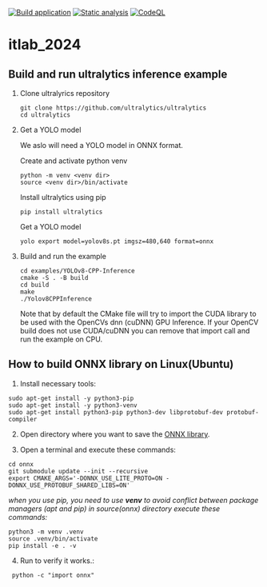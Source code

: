 [![Build application](https://github.com/embedded-dev-research/itlab_2024/actions/workflows/main.yml/badge.svg)](https://github.com/embedded-dev-research/itlab_2024/actions/workflows/main.yml)
[![Static analysis](https://github.com/embedded-dev-research/itlab_2024/actions/workflows/static-analysis.yml/badge.svg)](https://github.com/embedded-dev-research/itlab_2024/actions/workflows/static-analysis.yml)
[![CodeQL](https://github.com/embedded-dev-research/itlab_2024/actions/workflows/codeql-analysis.yml/badge.svg)](https://github.com/embedded-dev-research/itlab_2024/actions/workflows/codeql-analysis.yml)

# itlab_2024


## Build and run ultralytics inference example

1. Clone ultralyrics repository
   ```
   git clone https://github.com/ultralytics/ultralytics
   cd ultralytics
   ```
    
4. Get a YOLO model
   
   We aslo will need a YOLO model in ONNX format.
   
   Create and activate python venv
   ```
   python -m venv <venv dir>
   source <venv dir>/bin/activate
   ```

   Install ultralytics using pip
   ```
   pip install ultralytics
   ```

   Get a YOLO model
   ```
   yolo export model=yolov8s.pt imgsz=480,640 format=onnx
   ```

5. Build and run the example
   ```
   cd examples/YOLOv8-CPP-Inference
   cmake -S . -B build
   cd build
   make
   ./Yolov8CPPInference
   ```
    
   Note that by default the CMake file will try to import the CUDA library to be used with the OpenCVs dnn (cuDNN) GPU Inference.
   If your OpenCV build does not use CUDA/cuDNN you can remove that import call and run the example on CPU.

## How to build ONNX library on Linux(Ubuntu)

1. Install necessary tools:
  ```
  sudo apt-get install -y python3-pip
  sudo apt-get install -y python3-venv
  sudo apt-get install python3-pip python3-dev libprotobuf-dev protobuf-compiler
  ```

2. Open directory where you want to save the [ONNX library](https://github.com/onnx/onnx.git).

3. Open a terminal and execute these commands:
  ```
  cd onnx
  git submodule update --init --recursive
  export CMAKE_ARGS='-DONNX_USE_LITE_PROTO=ON -DONNX_USE_PROTOBUF_SHARED_LIBS=ON'
  ```
*when you use pip, you need to use **venv** to avoid conflict between package managers (apt and pip)*
*in source(onnx) directory execute these commands:*
  ```
  python3 -m venv .venv
  source .venv/bin/activate
  pip install -e . -v
  ```
4. Run to verify it works.:
  ```
   python -c "import onnx"
  ```
